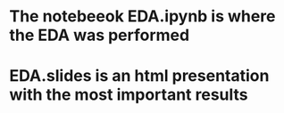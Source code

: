 # The notebeeok EDA.ipynb is where the EDA was performed

# EDA.slides is an html presentation with the most important results